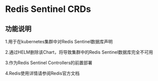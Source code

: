 # Redis Sentinel CRDs

## 功能说明

1.用于在kubernetes集群中对Redis Sentinel数据库声明

2.通过HELM删除该Chart，将导致集群中的Redis Sentinel数据库完全不可用

3.作为Redis Sentinel Controllers的前置部署

4.Redis使用详情请参阅Redis官方文档